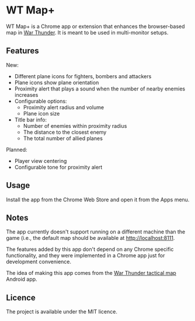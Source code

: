 WT Map+
=======

WT Map+ is a Chrome app or extension that enhances the browser-based
map in [War Thunder](http://warthunder.com/). It is meant to be used
in multi-monitor setups.

Features
--------

New:

 * Different plane icons for fighters, bombers and attackers
 * Plane icons show plane orientation
 * Proximity alert that plays a sound when the number of nearby enemies increases
 * Configurable options:
   * Proximity alert radius and volume 
   * Plane icon size
 * Title bar info:
   * Number of enemies within proximity radius
   * The distance to the closest enemy
   * The total number of allied planes

Planned:

 * Player view centering
 * Configurable tone for proximity alert

Usage
-----

Install the app from the Chrome Web Store and open it from the Apps menu.

Notes
-----

The app currently doesn't support running on a different machine 
than the game (i.e., the default map should be available at 
[http://localhost:8111](http://localhost:8111).

The features added by this app don't depend on any Chrome specific
functionality, and they were implemented in a Chrome app  just for 
development convenience.

The idea of making this app comes from the
[War Thunder tactical map](https://play.google.com/store/apps/details?id=net.junkcode.warthundertacticalmap)
Android app.

Licence
-------

The project is available under the MIT licence.